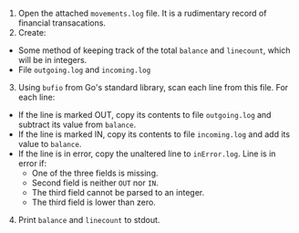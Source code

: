 1. Open the attached `movements.log` file. It is a rudimentary record of financial transacations.
2. Create:
* Some method of keeping track of the total `balance` and `linecount`, which will be in integers.
* File `outgoing.log` and `incoming.log`
3. Using `bufio` from Go's standard library, scan each line from this file. For each line:
* If the line is marked OUT, copy its contents to file `outgoing.log` and subtract its value from `balance`.
* If the line is marked IN, copy its contents to file `incoming.log` and add its value to `balance`.
* If the line is in error, copy the unaltered line to `inError.log`. Line is in error if:
    * One of the three fields is missing.
    * Second field is neither `OUT` nor `IN`.
    * The third field cannot be parsed to an integer.
    * The third field is lower than zero.
4. Print `balance` and `linecount` to stdout.